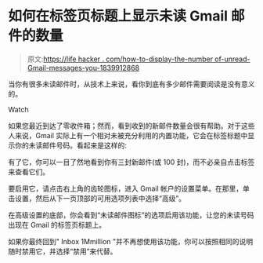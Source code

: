 # 如何在标签页标题上显示未读 Gmail 邮件的数量

> 原文:[https://life hacker . com/how-to-display-the-number of-unread-Gmail-messages-you-1839912868](https://lifehacker.com/how-to-display-the-number-of-unread-gmail-messages-you-1839912868)

当你有很多未读邮件时，从技术上来说，看你到底有多少邮件需要阅读是没有意义的。

Watch

如果您最近到达了零收件箱；然而，看到收到的新邮件数量会很有帮助。对于这些人来说，Gmail 实际上有一个相对未被充分利用的内置功能，它会在标签标题中显示你的未读邮件号码。看起来是这样的:

有了它，你可以一目了然地看到你有三封新邮件(或 100 封)，而不必亲自点击标签来查看它们。

要启用它，请点击右上角的齿轮图标，进入 Gmail 帐户的设置菜单。在那里，单击设置，然后从下一页顶部的可用选项列表中选择“高级”。

在高级设置的底部，你会看到“未读邮件图标”的选项启用该功能，让您的未读号码出现在 Gmail 的标签页标题上。

如果你最终回到" Inbox 1Mmillion "并不再想使用该功能，你可以按照相同的说明随时禁用它，并选择“禁用”来代替。